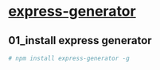 # [express-generator](https://expressjs.com/en/starter/generator.html)

## 01_install express generator
 ```bash
 # npm install express-generator -g
 
 ```
